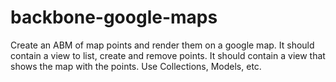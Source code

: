 # backbone-google-maps

Create an ABM of map points and render them on a google map.
It should contain a view to list, create and remove points.
It should contain a view that shows the map with the points.
Use Collections, Models, etc.
